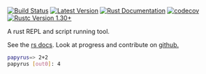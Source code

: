 [![Build Status](https://travis-ci.com/kurtlawrence/papyrus.svg?branch=master)](https://travis-ci.com/kurtlawrence/papyrus) [![Latest Version](https://img.shields.io/crates/v/papyrus.svg)](https://crates.io/crates/papyrus) [![Rust Documentation](https://img.shields.io/badge/api-rustdoc-blue.svg)](https://docs.rs/papyrus) [![codecov](https://codecov.io/gh/kurtlawrence/papyrus/branch/master/graph/badge.svg)](https://codecov.io/gh/kurtlawrence/papyrus)
[![Rustc Version 1.30+](https://img.shields.io/badge/rustc-1.30+-blue.svg)](https://blog.rust-lang.org/2018/10/25/Rust-1.30.0.html)

A rust REPL and script running tool.

See the [rs docs](https://docs.rs/papyrus/).
Look at progress and contribute on [github.](https://github.com/kurtlawrence/papyrus)

```sh
papyrus=> 2+2
papyrus [out0]: 4
```